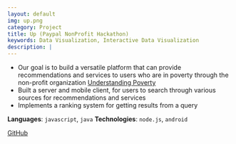 ```yaml
---
layout: default
img: up.png
category: Project
title: Up (Paypal NonProfit Hackathon)
keywords: Data Visualization, Interactive Data Visualization
description: |
---
```


* Our goal is to build a versatile platform that can provide recommendations and services to users who are in poverty through the non-profit organization [Understanding Poverty](http://www.understandingpoverty.com/#understanding-poverty)
* Built a server and mobile client, for users to search through various sources for recommendations and services
* Implements a ranking system for getting results from a query

**Languages**: `javascript`, `java`
**Technologies**: `node.js`, `android`

[GitHub](https://github.com/AkshatSh/Repo-10)